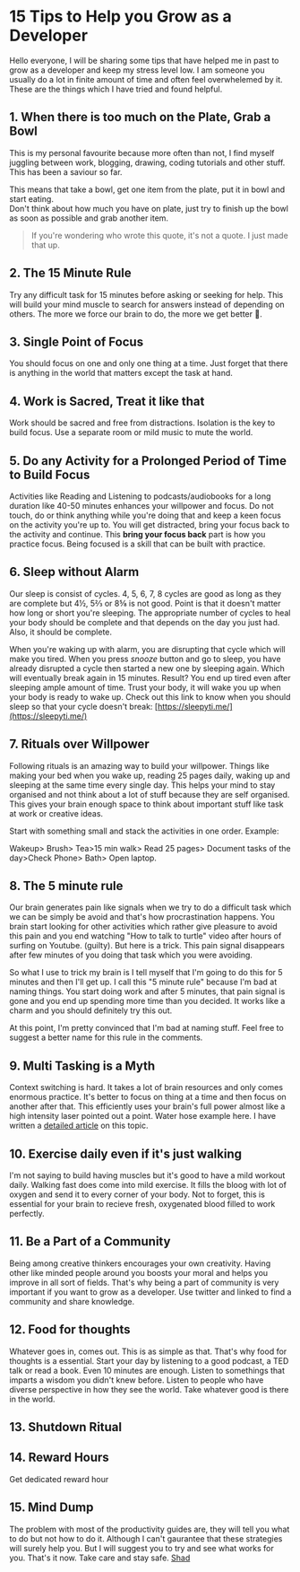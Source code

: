# 15 Tips to Help you Grow as a Developer

Hello everyone, I will be sharing some tips that have helped me in past to grow as a developer and keep my stress level low. I am someone you usually do a lot in finite amount of time and often feel overwhelemed by it. These are the things which I have tried and found helpful.

## 1. When there is too much on the Plate, Grab a Bowl

This is my personal favourite because more often than not, I find myself juggling between work, blogging, drawing, coding tutorials and other stuff. This has been a saviour so far.

This means that take a bowl, get one item from the plate, put it in bowl and start eating.  
Don't think about how much you have on plate, just try to finish up the bowl as soon as possible and grab another item.

> If you're wondering who wrote this quote, it's not a quote. I just made that up.

## 2. The 15 Minute Rule

Try any difficult task for 15 minutes before asking or seeking for help. This will build your mind muscle to search for answers instead of depending on others. The more we force our brain to do, the more we get better 💪.

## 3. Single Point of Focus

You should focus on one and only one thing at a time. Just forget that there is anything in the world that matters except the task at hand.

## 4. Work is Sacred, Treat it like that

Work should be sacred and free from distractions. Isolation is the key to build focus. Use a separate room or mild music to mute the world.

## 5. Do any Activity for a Prolonged Period of Time to Build Focus

Activities like Reading and Listening to podcasts/audiobooks for a long duration like 40-50 minutes enhances your willpower and focus. Do not touch, do or think anything while you're doing that and keep a keen focus on the activity you're up to. You will get distracted, bring your focus back to the activity and continue. This **bring your focus back** part is how you practice focus. Being focused is a skill that can be built with practice.

## 6. Sleep without Alarm

Our sleep is consist of cycles. 4, 5, 6, 7, 8 cycles are good as long as they are complete but 4½, 5⅔ or 8⅝ is not good. Point is that it doesn't matter how long or short you're sleeping. The appropriate number of cycles to heal your body should be complete and that depends on the day you just had. Also, it should be complete.

When you're waking up with alarm, you are disrupting that cycle which will make you tired. When you press *snooze* button and go to sleep, you have already disrupted a cycle then started a new one by sleeping again. Which will eventually break again in 15 minutes. Result? You end up tired even after sleeping ample amount of time. Trust your body, it will wake you up when your body is ready to wake up. Check out this link to know when you should sleep so that your cycle doesn't break: [https://sleepyti.me/](https://sleepyti.me/)

## 7. Rituals over Willpower

Following rituals is an amazing way to build your willpower. Things like making your bed when you wake up, reading 25 pages daily, waking up and sleeping at the same time every single day. This helps your mind to stay organised and not think about a lot of stuff because they are self organised. This gives your brain enough space to think about important stuff like task at work or creative ideas.

Start with something small and stack the activities in one order. Example:

Wakeup> Brush> Tea>15 min walk> Read 25 pages> Document tasks of the day>Check Phone> Bath> Open laptop.

## 8. The 5 minute rule

Our brain generates pain like signals when we try to do a difficult task which we can be simply be avoid and that's how procrastination happens. You brain start looking for other activities which rather give pleasure to avoid this pain and you end watching "How to talk to turtle" video after hours of surfing on Youtube. (guilty). But here is a trick. This pain signal disappears after few minutes of you doing that task which you were avoiding.

So what I use to trick my brain is I tell myself that I'm going to do this for 5 minutes and then I'll get up. I call this "5 minute rule" because I'm bad at naming things. You start doing work and after 5 minutes, that pain signal is gone and you end up spending more time than you decided. It works like a charm and you should definitely try this out.

At this point, I'm pretty convinced that I'm bad at naming stuff. Feel free to suggest a better name for this rule in the comments.

## 9. Multi Tasking is a Myth

Context switching is hard. It takes a lot of brain resources and only comes enormous practice. It's better to focus on thing at a time and then focus on another after that. This efficiently uses your brain's full power almost like a high intensity laser pointed out a point. Water hose example here. I have written a [detailed article](https://iamshadmirza.com/multitasking-is-a-myth-heres-why) on this topic.

## 10. Exercise daily even if it's just walking

I'm not saying to build having muscles but it's good to have a mild workout daily. Walking fast does come into mild exercise. It fills the bloog with lot of oxygen and send it to every corner of your body. Not to forget, this is essential for your brain to recieve fresh, oxygenated blood filled to work perfectly.

## 11. Be a Part of a Community

Being among creative thinkers encourages your own creativity. Having other like minded people around you boosts your moral and helps you improve in all sort of fields. That's why being a part of community is very important if you want to grow as a developer. Use twitter and linked to find a community and share knowledge.

## 12. Food for thoughts

Whatever goes in, comes out. This is as simple as that. That's why food for thoughts is a essential. Start your day by listening to a good podcast, a TED talk or read a book. Even 10 minutes are enough. Listen to somethings that imparts a wisdom you didn't knew before. Listen to people who have diverse perspective in how they see the world. Take whatever good is there in the world.

## 13. Shutdown Ritual

## 14. Reward Hours

Get dedicated reward hour

## 15. Mind Dump

The problem with most of the productivity guides are, they will tell you what to do but not how to do it. Although I can't gaurantee that these strategies will surely help you. But I will suggest you to try and see what works for you. That's it now.  Take care and stay safe.
[Shad](https://www.twitter.com/iamshadmirza)